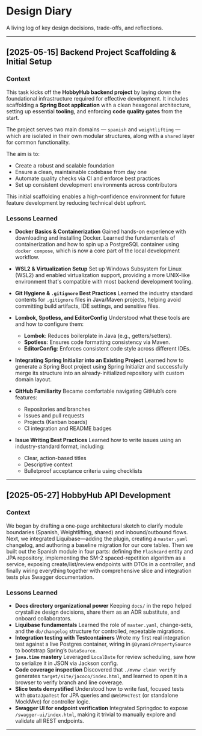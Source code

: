 # Design Diary

A living log of key design decisions, trade-offs, and reflections.

---

## [2025-05-15] Backend Project Scaffolding & Initial Setup

### Context

This task kicks off the **HobbyHub backend project** by laying down the foundational infrastructure required for effective development. It includes scaffolding a **Spring Boot application** with a clean hexagonal architecture, setting up essential **tooling**, and enforcing **code quality gates** from the start.

The project serves two main domains — `spanish` and `weightlifting` — which are isolated in their own modular structures, along with a `shared` layer for common functionality.

The aim is to:

* Create a robust and scalable foundation
* Ensure a clean, maintainable codebase from day one
* Automate quality checks via CI and enforce best practices
* Set up consistent development environments across contributors

This initial scaffolding enables a high-confidence environment for future feature development by reducing technical debt upfront.

### Lessons Learned

* **Docker Basics & Containerization**
  Gained hands-on experience with downloading and installing Docker. Learned the fundamentals of containerization and how to spin up a PostgreSQL container using `docker compose`, which is now a core part of the local development workflow.

* **WSL2 & Virtualization Setup**
  Set up Windows Subsystem for Linux (WSL2) and enabled virtualization support, providing a more UNIX-like environment that's compatible with most backend development tooling.

* **Git Hygiene & `.gitignore` Best Practices**
  Learned the industry standard contents for `.gitignore` files in Java/Maven projects, helping avoid committing build artifacts, IDE settings, and sensitive files.

* **Lombok, Spotless, and EditorConfig**
  Understood what these tools are and how to configure them:

  * **Lombok**: Reduces boilerplate in Java (e.g., getters/setters).
  * **Spotless**: Ensures code formatting consistency via Maven.
  * **EditorConfig**: Enforces consistent code style across different IDEs.

* **Integrating Spring Initializr into an Existing Project**
  Learned how to generate a Spring Boot project using Spring Initializr and successfully merge its structure into an already-initialized repository with custom domain layout.

* **GitHub Familiarity**
  Became comfortable navigating GitHub’s core features:

  * Repositories and branches
  * Issues and pull requests
  * Projects (Kanban boards)
  * CI integration and README badges

* **Issue Writing Best Practices**
  Learned how to write issues using an industry-standard format, including:

  * Clear, action-based titles
  * Descriptive context
  * Bulletproof acceptance criteria using checklists

---

## [2025-05-27] HobbyHub API Development

### Context

We began by drafting a one‐page architectural sketch to clarify module boundaries (Spanish, Weightlifting, shared) and inbound/outbound flows. Next, we integrated Liquibase—adding the plugin, creating a `master.yaml` changelog, and authoring a baseline migration for our core tables. Then we built out the Spanish module in four parts: defining the `Flashcard` entity and JPA repository, implementing the SM-2 spaced-repetition algorithm as a service, exposing create/list/review endpoints with DTOs in a controller, and finally wiring everything together with comprehensive slice and integration tests plus Swagger documentation.

### Lessons Learned

* **Docs directory organizational power**
  Keeping `docs/` in the repo helped crystallize design decisions, share them as an ADR substitute, and onboard collaborators.
* **Liquibase fundamentals**
  Learned the role of `master.yaml`, change-sets, and the `db/changelog` structure for controlled, repeatable migrations.
* **Integration testing with Testcontainers**
  Wrote my first real integration test against a live Postgres container, wiring in `@DynamicPropertySource` to bootstrap Spring’s `DataSource`.
* **`java.time` mastery**
  Leveraged `LocalDate` for review scheduling, saw how to serialize it in JSON via Jackson config.
* **Code coverage inspection**
  Discovered that `./mvnw clean verify` generates `target/site/jacoco/index.html`, and learned to open it in a browser to verify branch and line coverage.
* **Slice tests demystified**
  Understood how to write fast, focused tests with `@DataJpaTest` for JPA queries and `@WebMvcTest` (or standalone MockMvc) for controller logic.
* **Swagger UI for endpoint verification**
  Integrated Springdoc to expose `/swagger-ui/index.html`, making it trivial to manually explore and validate all REST endpoints.

---
